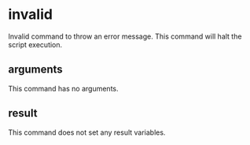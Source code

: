 # invalid

Invalid command to throw an error message. This command will halt the script execution.

## arguments

This command has no arguments.

## result

This command does not set any result variables.
